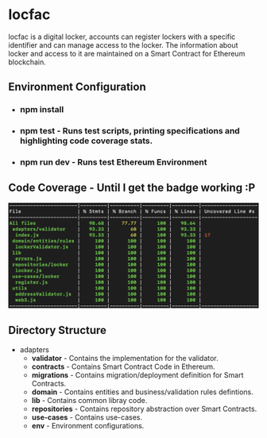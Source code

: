# locfac

locfac is a digital locker, accounts can register lockers with a specific identifier and can manage access to the locker.
The information about locker and access to it are maintained on a Smart Contract for Ethereum blockchain.

## Environment Configuration
- ### npm install
- ### npm test - Runs test scripts, printing specifications and highlighting code coverage stats.
- ### npm run dev - Runs test Ethereum Environment

## Code Coverage - Until I get the badge working :P
![Code Coverage](./docs/code-coverage.png)

## Directory Structure
- adapters
    - **validator** - Contains the implementation for the validator.
    - **contracts** - Contains Smart Contract Code in Ethereum.
    - **migrations** - Contains migration/deployment definition for Smart Contracts.
    - **domain** - Contains entities and business/validation rules defintions.
    - **lib** - Contains common libray code.
    - **repositories** - Contains repository abstraction over Smart Contracts.
    - **use-cases** - Contains use-cases.
    - **env** - Environment configurations.
